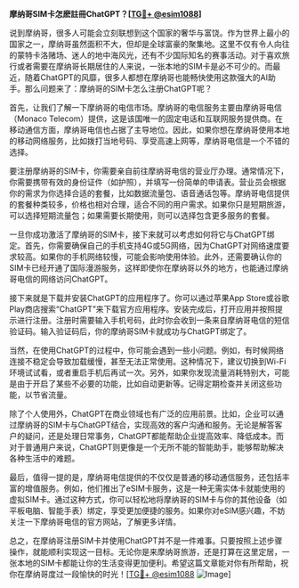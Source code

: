 **摩纳哥SIM卡怎麽註冊ChatGPT？[[TG💪+ @esim1088](https://t.me/s/esim1088)]**

说到摩纳哥，很多人可能会立刻联想到这个国家的奢华与富饶。作为世界上最小的国家之一，摩纳哥虽然面积不大，但却是全球富豪的聚集地。这里不仅有令人向往的蒙特卡洛赌场、迷人的地中海风光，还有不少国际知名的赛事活动。对于喜欢旅行或者需要在摩纳哥长期居住的人来说，一张本地的SIM卡是必不可少的。而最近，随着ChatGPT的风靡，很多人都想在摩纳哥也能畅快使用这款强大的AI助手。那么问题来了：摩纳哥的SIM卡怎么注册ChatGPT呢？

首先，让我们了解一下摩纳哥的电信市场。摩纳哥的电信服务主要由摩纳哥电信（Monaco Telecom）提供，这是该国唯一的固定电话和互联网服务提供商。在移动通信方面，摩纳哥电信也占据了主导地位。因此，如果你想在摩纳哥使用本地的移动网络服务，比如拨打当地号码、享受高速上网等，摩纳哥电信是一个不错的选择。

要注册摩纳哥的SIM卡，你需要亲自前往摩纳哥电信的营业厅办理。通常情况下，你需要携带有效的身份证件（如护照），并填写一份简单的申请表。营业员会根据你的需求为你选择合适的套餐，比如数据流量包、语音通话包等。摩纳哥电信提供的套餐种类较多，价格也相对合理，适合不同的用户需求。如果你只是短期旅游，可以选择短期流量包；如果需要长期使用，则可以选择包含更多服务的套餐。

一旦你成功激活了摩纳哥的SIM卡，接下来就可以考虑如何将它与ChatGPT绑定。首先，你需要确保自己的手机支持4G或5G网络，因为ChatGPT对网络速度要求较高。如果你的手机网络较慢，可能会影响使用体验。此外，还需要确认你的SIM卡已经开通了国际漫游服务，这样即使你在摩纳哥以外的地方，也能通过摩纳哥电信的网络访问ChatGPT。

接下来就是下载并安装ChatGPT的应用程序了。你可以通过苹果App Store或谷歌Play商店搜索“ChatGPT”来下载官方应用程序。安装完成后，打开应用并按照提示进行注册。注册时需要输入手机号码，此时你会收到一条来自摩纳哥电信的短信验证码。输入验证码后，你的摩纳哥SIM卡就成功与ChatGPT绑定了。

当然，在使用ChatGPT的过程中，你可能会遇到一些小问题。例如，有时候网络连接不稳定会导致加载缓慢，甚至无法正常使用。这种情况下，建议切换到Wi-Fi环境试试看，或者重启手机后再试一次。另外，如果你发现流量消耗特别大，可能是由于开启了某些不必要的功能，比如自动更新等。记得定期检查并关闭这些功能，以节省流量。

除了个人使用外，ChatGPT在商业领域也有广泛的应用前景。比如，企业可以通过摩纳哥的SIM卡与ChatGPT结合，实现高效的客户沟通和服务。无论是解答客户的疑问，还是处理日常事务，ChatGPT都能帮助企业提高效率、降低成本。而对于普通用户来说，ChatGPT则更像是一个无所不能的智能助手，能够帮助解决各种生活中的难题。

最后，值得一提的是，摩纳哥电信提供的不仅仅是普通的移动通信服务，还包括丰富的增值服务。例如，他们推出了eSIM卡服务，这是一种无需实体卡就能使用的虚拟SIM卡。通过这种方式，你可以轻松地将摩纳哥的SIM卡与你的其他设备（如平板电脑、智能手表）绑定，享受更加便捷的服务。如果你对eSIM感兴趣，不妨关注一下摩纳哥电信的官方网站，了解更多详情。

总之，在摩纳哥注册SIM卡并使用ChatGPT并不是一件难事。只要按照上述步骤操作，就能顺利实现这一目标。无论你是来摩纳哥旅游，还是打算在这里定居，一张本地的SIM卡都能让你的生活变得更加便利。希望这篇文章能对你有所帮助，祝你在摩纳哥度过一段愉快的时光！[[TG💪+ @esim1088](https://t.me/s/esim1088) ![Image](https://i.postimg.cc/4NQfJmqS/Snipaste-2025-05-13-00-14-12.png)]